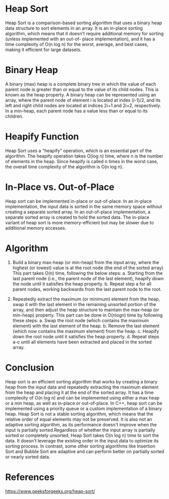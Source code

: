 # Heap Sort
Heap Sort is a comparison-based sorting algorithm that uses a binary heap data structure to sort elements in an array. 
It is an in-place sorting algorithm, which means that it doesn't require additional memory for sorting (unless implemented with an out-of- place implementation), and 
it has a time complexity of O(n log n) for the worst, average, and best cases, making it efficient for large datasets.

# Binary Heap

A binary (max) heap is a complete binary tree in which the value of each parent node is greater than or equal to the value of its child nodes. This is known as the heap property. A binary heap can be represented using an array, where the parent node of element i is located at index (i-1)/2, and its left and right child nodes are located at indices 2i+1 and 2i+2, respectively.
In a min-heap, each parent node has a value less than or equal to its children.
 
 # Heapify Function
Heap Sort uses a "heapify" operation, which is an essential part of the algorithm. 
The heapify operation takes O(log n) time, where n is the number of elements in the heap. 
Since heapify is called n times in the worst case, the overall time complexity of the algorithm is O(n log n).

# In-Place vs. Out-of-Place
Heap sort can be implemented in-place or out-of-place. In an in-place implementation, the input data is sorted in the same memory space without creating a separate sorted array. In an out-of-place implementation, a separate sorted array is created to hold the sorted data. The in-place variant of heap sort is more memory-efficient but may be slower due to additional memory accesses.

# Algorithm

   1.  Build a binary max-heap (or min-heap) from the input array, where the highest (or lowest) value is at the root node (the end of the sorted array)
   This part takes O(n) time, following the below steps:
      a. Starting from the last parent node (i.e., the parent node of the last element), heapify down the node until it satisfies the heap property.
      b. Repeat step a for all parent nodes, working backwards from the last parent node to the root.
    
   2.  Repeatedly extract the maximum (or minimum) element from the heap, swap it with the last element in the remaining 
      unsorted portion of the array, and then adjust the heap structure to maintain the max-heap (or min-heap) property. 
      This part can be done in O(nlogn) time by following these steps:
         a. Swap the root node (which contains the maximum element) with the last element of the heap.
         b. Remove the last element (which now contains the maximum element) from the heap.
         c. Heapify down the root node until it satisfies the heap property.
         d. Repeat steps a-c until all elements have been extracted and placed in the sorted array.
         
# Conclusion

Heap sort is an efficient sorting algorithm that works by creating a binary heap from the input data and repeatedly extracting the maximum element from the heap and placing it at the end of the sorted array. It has a time complexity of O(n log n) and can be implemented using either a max heap or a min heap, as well as in-place or out-of-place. In C++, heap sort can be implemented using a priority queue or a custom implementation of a binary heap.
Heap Sort is not a stable sorting algorithm, which means that the relative order of equal elements may not be preserved.
It is also not an adaptive sorting algorithm, as its performance doesn't improve when the input is partially sorted.Regardless of whether the input array is partially sorted or completely unsorted, Heap Sort takes O(n log n) time to sort the data. It doesn't leverage the existing order in the input data to optimize its sorting process. In contrast, some other sorting algorithms like Insertion Sort and Bubble Sort are adaptive and can perform better on partially sorted or nearly sorted data.

# References 

https://www.geeksforgeeks.org/heap-sort/

